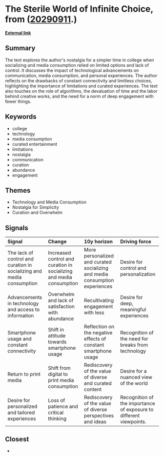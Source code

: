 # __The Sterile World of Infinite Choice__, from ([20290911](https://kghosh.substack.com/p/20290911).)

__[External link](https://annehelen.substack.com/p/the-sterile-world-of-infinite-choice?utm_source=substack&utm_medium=email)__



## Summary

The text explores the author's nostalgia for a simpler time in college when socializing and media consumption relied on limited options and lack of control. It discusses the impact of technological advancements on communication, media consumption, and personal experiences. The author reflects on the drawbacks of constant connectivity and limitless choices, highlighting the importance of limitations and curated experiences. The text also touches on the role of algorithms, the devaluation of time and the labor behind creative works, and the need for a norm of deep engagement with fewer things.

## Keywords

* college
* technology
* media consumption
* curated entertainment
* limitations
* nostalgia
* communication
* curation
* abundance
* engagement

## Themes

* Technology and Media Consumption
* Nostalgia for Simplicity
* Curation and Overwhelm

## Signals

| Signal                                                                | Change                                                              | 10y horizon                                                                 | Driving force                                                      |
|:----------------------------------------------------------------------|:--------------------------------------------------------------------|:----------------------------------------------------------------------------|:-------------------------------------------------------------------|
| The lack of control and curation in socializing and media consumption | Increased control and curation in socializing and media consumption | More personalized and curated socializing and media consumption experiences | Desire for control and personalization                             |
| Advancements in technology and access to information                  | Overwhelm and lack of satisfaction with abundance                   | Recultivating engagement with less                                          | Desire for deep, meaningful experiences                            |
| Smartphone usage and constant connectivity                            | Shift in attitude towards smartphone usage                          | Reflection on the negative effects of constant smartphone usage             | Recognition of the need for breaks from technology                 |
| Return to print media                                                 | Shift from digital to print media consumption                       | Rediscovery of the value of diverse and curated content                     | Desire for a nuanced view of the world                             |
| Desire for personalized and tailored experiences                      | Loss of patience and critical thinking                              | Rediscovery of the value of diverse perspectives and ideas                  | Recognition of the importance of exposure to different viewpoints. |

## Closest

* 